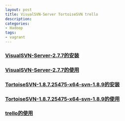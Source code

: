 ```yaml
---
layout: post
title: VisualSVN-Server TortoiseSVN trello
description: 
categories:
- Hadoop 
tags:
- vagrant
---
```

### [VisualSVN-Server-2.7.7的安装](2014-08-19-VisualSVN-Server-install.md)
### [VisualSVN-Server-2.7.7的使用](2014-08-19-VisualSVN-Server-use.md)
### [TortoiseSVN-1.8.7.25475-x64-svn-1.8.9的安装](2014-08-19-tortoiseSVN-install.md)
### [TortoiseSVN-1.8.7.25475-x64-svn-1.8.9的使用](2014-08-19-tortoiseSVN-use.md)
### [trello的使用](2014-08-19-trello-use.md)